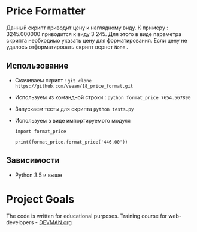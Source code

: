 # Price Formatter

Данный скрипт приводит цену к наглядному виду. 
К примеру : 3245.000000 приводится к виду 3 245. Для этого в виде параметра скрипта необходимо указать цену для форматирования.
Если цену не удалось отформатировать скрипт вернет  `None` .

## Использование
* Скачиваем скрипт :  `git clone https://github.com/veean/18_price_format.git`
* Используем из командной строки : `python format_price 7654.567890` 
* Запускаем тесты для скрипта `python tests.py`
* Используем в виде импортируемого модуля 
    
      import format_price
      
      print(format_price.format_price('446,00'))
      
## Зависимости

 * Python 3.5 и выше

# Project Goals

The code is written for educational purposes. Training course for web-developers - [DEVMAN.org](https://devman.org)
